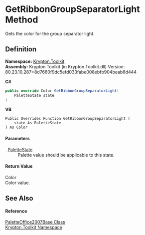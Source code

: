 # GetRibbonGroupSeparatorLight Method


Gets the color for the group separator light.



## Definition
**Namespace:** <a href="79d2eac2-21f4-54ff-7552-b20c33c30600.md">Krypton.Toolkit</a>  
**Assembly:** Krypton.Toolkit (in Krypton.Toolkit.dll) Version: 80.23.10.287+8d7660f9dc5efd033fabe008ebfb904beab6d444

**C#**
``` C#
public override Color GetRibbonGroupSeparatorLight(
	PaletteState state
)
```
**VB**
``` VB
Public Overrides Function GetRibbonGroupSeparatorLight ( 
	state As PaletteState
) As Color
```



#### Parameters
<dl><dt>  <a href="93e626cd-00cf-240e-06c6-ab4d47e982ba.md">PaletteState</a></dt><dd>Palette value should be applicable to this state.</dd></dl>

#### Return Value
Color  
Color value.

## See Also


#### Reference
<a href="7e02c7f8-4693-a9be-d62a-317755ec89e3.md">PaletteOffice2007Base Class</a>  
<a href="79d2eac2-21f4-54ff-7552-b20c33c30600.md">Krypton.Toolkit Namespace</a>  
